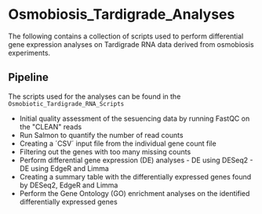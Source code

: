 # Osmobiosis_Tardigrade_Analyses
The following contains a collection of scripts used to perform differential gene expression analyses on Tardigrade RNA data derived from osmobiosis experiments. 

## Pipeline
The scripts used for the analyses can be found in the `Osmobiotic_Tardigrade_RNA_Scripts` 
- Initial quality assessment of the sesuencing data by running FastQC on the "CLEAN" reads
- Run Salmon to quantify the number of read counts 
- Creating a ´CSV´ input file from the individual gene count file
- Filtering out the genes with too many missing counts 
- Perform differential gene expression (DE) analyses 
      -  DE using DESeq2
      -  DE using EdgeR and Limma 
- Creating a summary table with the differentially expressed genes found by DESeq2, EdgeR and Limma 
- Perform the Gene Ontology (GO) enrichment analyses on the identified differentially expressed genes    
